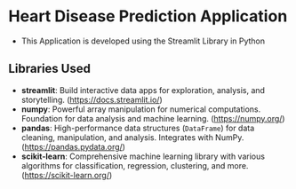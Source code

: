# Heart Disease Prediction Application

- This Application is developed using the Streamlit Library in Python

## Libraries Used
* **streamlit**: Build interactive data apps for exploration, analysis, and storytelling. (https://docs.streamlit.io/)
* **numpy**: Powerful array manipulation for numerical computations. Foundation for data analysis and machine learning. (https://numpy.org/)
* **pandas**: High-performance data structures (`DataFrame`) for data cleaning, manipulation, and analysis. Integrates with NumPy. (https://pandas.pydata.org/)
* **scikit-learn**: Comprehensive machine learning library with various algorithms for classification, regression, clustering, and more. (https://scikit-learn.org/)

